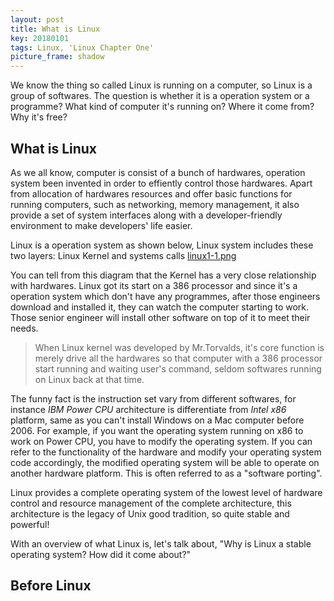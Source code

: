```yaml
---
layout: post
title: What is Linux 
key: 20180101
tags: Linux, 'Linux Chapter One'
picture_frame: shadow
---
```



We know the thing so called Linux is running on a computer, so Linux is a group of softwares. The question is whether it is a operation system or a programme? What kind of computer it's running on? Where it come from? Why it's free? 



## What is Linux

As we all know, computer is consist of a bunch of hardwares, operation system been invented in order to effiently control those hardwares. Apart from allocation of hardwares resources and offer basic functions for running computers, such as networking, memory management, it also provide a set of system interfaces along with a developer-friendly environment to make developers' life easier.

Linux is a operation system as shown below, Linux system includes these two layers: Linux Kernel and systems calls
[linux1-1.png]()

You can tell from this diagram that the Kernel has a very close relationship with hardwares. Linux got its start on a 386 processor and since it's a operation system which don't have any programmes, after those engineers download and installed it, they can watch the computer starting to work. Those senior engineer will install other software on top of it to meet their needs.

>When Linux kernel was developed by Mr.Torvalds, it's core function is merely drive all the hardwares so that computer with a 386 processor start running and waiting user's command, seldom softwares running on Linux back at that time.

The funny fact is the instruction set vary from different softwares, for instance *IBM Power CPU* architecture is differentiate from *Intel x86* platform, same as you can't install Windows on a Mac computer before 2006. For example, if you want the operating system running on x86 to work on Power CPU, you have to modify the operating system. If you can refer to the functionality of the hardware and modify your operating system code accordingly, the modified operating system will be able to operate on another hardware platform. This is often referred to as a "software porting".

Linux provides a complete operating system of the lowest level of hardware control and resource management of the complete architecture, this architecture is the legacy of Unix good tradition, so quite stable and powerful! 

With an overview of what Linux is, let's talk about, "Why is Linux a stable operating system? How did it come about?"

## Before Linux
